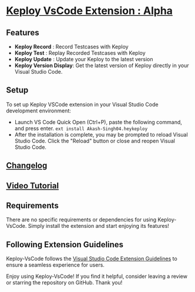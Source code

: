 # [Keploy VsCode Extension : Alpha](https://marketplace.visualstudio.com/items?itemName=Akash-Singh04.heykeploy)

## Features

- **Keploy Record** :  Record Testcases with Keploy 
- **Keploy Test** : Replay Recorded Testcases with Keploy
- **Keploy Update** :  Update your Keploy to the latest version
- **Keploy Version Display**: Get the latest version of Keploy directly in your Visual Studio Code.

## Setup

To set up Keploy VSCode extension in your Visual Studio Code development environment:

- Launch VS Code Quick Open (Ctrl+P), paste the following command, and press enter.
```ext install Akash-Singh04.heykeploy```
- After the installation is complete, you may be prompted to reload Visual Studio Code. Click the "Reload" button or close and reopen Visual Studio Code.

## [Changelog](https://marketplace.visualstudio.com/items/Akash-Singh04.heykeploy/changelog) 
## [Video Tutorial](https://github.com/orgs/keploy/discussions/1654#discussioncomment-8848006)

## Requirements

There are no specific requirements or dependencies for using Keploy-VsCode. Simply install the extension and start enjoying its features!

## Following Extension Guidelines

Keploy-VsCode follows the [Visual Studio Code Extension Guidelines](https://code.visualstudio.com/api/references/extension-guidelines) to ensure a seamless experience for users.

Enjoy using Keploy-VsCode! If you find it helpful, consider leaving a review or starring the repository on GitHub. Thank you!
